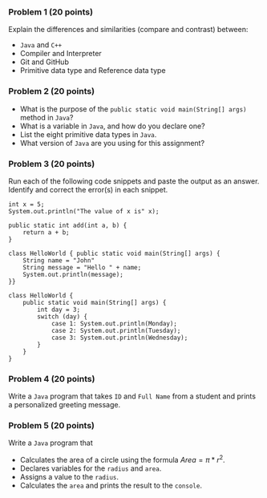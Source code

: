 ### Problem 1 (20 points)
Explain the differences and similarities (compare and contrast) between:
+ `Java` and `C++`
+ Compiler and Interpreter
+ Git and GitHub
+ Primitive data type and Reference data type


### Problem 2 (20 points)
+ What is the purpose of the `public static void main(String[] args)` method in `Java`?
+ What is a variable in `Java`, and how do you declare one?
+ List the eight primitive data types in `Java`.
+ What version of `Java` are you using for this assignment?


### Problem 3 (20 points)
Run each of the following code snippets and paste the output as an answer. Identify and correct the error(s) in each snippet.

```
int x = 5;
System.out.println("The value of x is" x);
```

```
public static int add(int a, b) {
    return a + b;
}
```

```
class HelloWorld { public static void main(String[] args) {
    String name = "John"
    String message = "Hello " + name;
    System.out.println(message);
}}
```

```
class HelloWorld {
    public static void main(String[] args) {
        int day = 3;
        switch (day) {
            case 1: System.out.println(Monday);
            case 2: System.out.println(Tuesday);
            case 3: System.out.println(Wednesday);
        }
    }
}
```


### Problem 4 (20 points)
Write a `Java` program that takes `ID` and `Full Name` from a student and prints a personalized greeting message.


### Problem 5 (20 points)
Write a `Java` program that
- Calculates the area of a circle using the formula $Area = \pi * r^2$.
- Declares variables for the `radius` and `area`.
- Assigns a value to the `radius`.
- Calculates the `area` and prints the result to the `console`.
